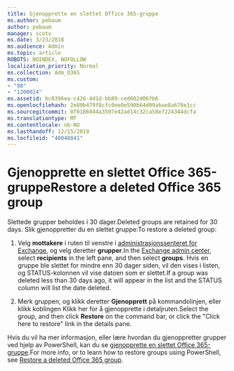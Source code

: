 ```yaml
---
title: Gjenopprette en slettet Office 365-gruppe
ms.author: pebaum
author: pebaum
manager: scotv
ms.date: 3/23/2018
ms.audience: Admin
ms.topic: article
ROBOTS: NOINDEX, NOFOLLOW
localization_priority: Normal
ms.collection: Adm_O365
ms.custom:
- "98"
- "1200024"
ms.assetid: bc0396ea-c426-4d1d-bb89-ced602d06fb6
ms.openlocfilehash: 2e89b479f8cfc0ee0e590b64d09abae8a678e1cc
ms.sourcegitcommit: 0f0186044a3597e42ad14c32ca58e7224344dcfa
ms.translationtype: MT
ms.contentlocale: nb-NO
ms.lasthandoff: 12/15/2019
ms.locfileid: "40048841"
---
```

# <a name="restore-a-deleted-office-365-group"></a><span data-ttu-id="12385-102">Gjenopprette en slettet Office 365-gruppe</span><span class="sxs-lookup"><span data-stu-id="12385-102">Restore a deleted Office 365 group</span></span>

<span data-ttu-id="12385-103">Slettede grupper beholdes i 30 dager.</span><span class="sxs-lookup"><span data-stu-id="12385-103">Deleted groups are retained for 30 days.</span></span> <span data-ttu-id="12385-104">Slik gjenoppretter du en slettet gruppe:</span><span class="sxs-lookup"><span data-stu-id="12385-104">To restore a deleted group:</span></span>
  
1. <span data-ttu-id="12385-105">Velg **mottakere** i ruten til venstre i [administrasjonssenteret for Exchange](https://outlook.office365.com/ecp/), og velg deretter **grupper**.</span><span class="sxs-lookup"><span data-stu-id="12385-105">In the [Exchange admin center](https://outlook.office365.com/ecp/), select **recipients** in the left pane, and then select **groups**.</span></span> <span data-ttu-id="12385-106">Hvis en gruppe ble slettet for mindre enn 30 dager siden, vil den vises i listen, og STATUS-kolonnen vil vise datoen som er slettet.</span><span class="sxs-lookup"><span data-stu-id="12385-106">If a group was deleted less than 30 days ago, it will appear in the list and the STATUS column will list the date deleted.</span></span>

2. <span data-ttu-id="12385-107">Merk gruppen, og klikk deretter **Gjenopprett** på kommandolinjen, eller klikk koblingen Klikk her for å gjenopprette i detaljruten.</span><span class="sxs-lookup"><span data-stu-id="12385-107">Select the group, and then click **Restore** on the command bar, or click the "Click here to restore" link in the details pane.</span></span>

<span data-ttu-id="12385-108">Hvis du vil ha mer informasjon, eller lære hvordan du gjenoppretter grupper ved hjelp av PowerShell, kan du se [gjenopprette en slettet Office 365-gruppe](https://go.microsoft.com/fwlink/?linkid=867802).</span><span class="sxs-lookup"><span data-stu-id="12385-108">For more info, or to learn how to restore groups using PowerShell, see [Restore a deleted Office 365 group](https://go.microsoft.com/fwlink/?linkid=867802).</span></span>
  